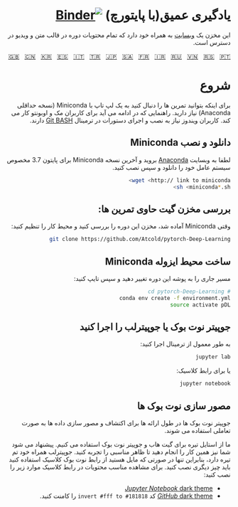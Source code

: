 <span dir="rtl" align="right">

# یادگیری عمیق(با پایتورچ) [![Binder](https://mybinder.org/badge_logo.svg)](https://mybinder.org/v2/gh/Atcold/pytorch-Deep-Learning/master)
این مخزن یک [وبسایت](https://atcold.github.io/pytorch-Deep-Learning/fa/) به همراه خود دارد که تمام محتویات دوره در قالب متن و ویدیو در دسترس است.


<!-- English - Mandarin - Korean - Spanish - Italian - Turkish - Japanese - Arabic - French - Farsi - Russian - Vietnamese - Serbian - Portuguese -->
[🇬🇧](https://github.com/Atcold/pytorch-Deep-Learning/blob/master/README.md) &nbsp; [🇨🇳](https://github.com/Atcold/pytorch-Deep-Learning/blob/master/docs/zh/README-ZH.md) &nbsp; [🇰🇷](https://github.com/Atcold/pytorch-Deep-Learning/blob/master/docs/ko/README-KO.md) &nbsp; [🇪🇸](https://github.com/Atcold/pytorch-Deep-Learning/blob/master/docs/es/README-ES.md) &nbsp; [🇮🇹](https://github.com/Atcold/pytorch-Deep-Learning/blob/master/docs/it/README-IT.md) &nbsp; [🇹🇷](https://github.com/Atcold/pytorch-Deep-Learning/blob/master/docs/tr/README-TR.md) &nbsp; [🇯🇵](https://github.com/Atcold/pytorch-Deep-Learning/blob/master/docs/ja/README-JA.md) &nbsp; [🇸🇦](https://github.com/Atcold/pytorch-Deep-Learning/blob/master/docs/ar/README-AR.md) &nbsp; [🇫🇷](https://github.com/Atcold/pytorch-Deep-Learning/blob/master/docs/fr/README-FR.md) &nbsp; [🇮🇷](https://github.com/Atcold/pytorch-Deep-Learning/blob/master/docs/fa/README-FA.md) &nbsp; [🇷🇺](https://github.com/Atcold/pytorch-Deep-Learning/blob/master/docs/ru/README-RU.md) &nbsp; [🇻🇳](https://github.com/Atcold/pytorch-Deep-Learning/blob/master/docs/vi/README-VI.md) &nbsp; [🇷🇸](https://github.com/Atcold/pytorch-Deep-Learning/blob/master/docs/sr/README-SR.md) &nbsp; [🇵🇹](https://github.com/Atcold/pytorch-Deep-Learning/blob/master/docs/pt/README-PT.md)


# شروع
برای اینکه بتوانید تمرین ها را دنبال کنید به یک لپ تاپ با Miniconda (نسخه حداقلی Anaconda) نیاز دارید. راهنمایی که در ادامه می آید برای کاربران مک و اوبونتو کار می کند. کاربران ویندوز نیاز به نصب و اجرای دستورات در ترمینال [Git BASH](https://gitforwindows.org/)  دارند.


##   دانلود و نصب Miniconda
لطفا به وبسایت [Anaconda](https://conda.io/miniconda.html) بروید و آخرین نسخه Miniconda برای پایتون 3.7 مخصوص سیستم عامل خود را دانلود و سپس نصب کنید.

```bash
wget <http:// link to miniconda>
sh <miniconda*.sh>
```


## بررسی مخزن گیت حاوی تمرین ها:
وقتی Miniconda آماده شد، مخزن این دوره را بررسی کنید و محیط کار را تنظیم کنید:

```bash
git clone https://github.com/Atcold/pytorch-Deep-Learning
```


## ساخت محیط ایزوله Miniconda
مسیر جاری را به پوشه این دوره تغییر دهید و سپس تایپ کنید:

```bash
# cd pytorch-Deep-Learning
conda env create -f environment.yml
source activate pDL
```


## جوپیتر نوت بوک یا جوپیترلب را اجرا کنید
به طور معمول از ترمینال اجرا کنید:

```bash
jupyter lab
```
یا برای رابط کلاسیک:

```bash
jupyter notebook
```


## مصور سازی نوت بوک ها
جوپیتر نوت بوک ها در طول ارائه ها برای اکتشاف و مصور سازی داده ها به صورت تعاملی استفاده می شوند.


ما از استایل تیره برای گیت هاب و جوپیتر نوت بوک استفاده می کنیم. پیشنهاد می شود شما نیز همین کار را انجام دهید تا ظاهر مناسبی را تجربه کنید. جوپیترلب همراه خود تم تیره دارد، بنابراین تنها در صورتی که مایل هستید از رابط نوت بوک کلاسیک استفاده کنید باید چیز دیگری نصب کنید. برای مشاهده مناسب محتویات در رابط کلاسیک موارد زیر را نصب کنید:


 - [*Jupyter Notebook* dark theme](https://userstyles.org/styles/153443/jupyter-notebook-dark)
 - [*GitHub* dark theme](https://userstyles.org/styles/37035/github-dark) کد `invert #fff to #181818` را کامنت کنید.

 </span>
